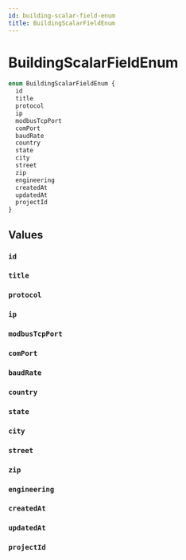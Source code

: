 ```yaml
---
id: building-scalar-field-enum
title: BuildingScalarFieldEnum
---
```


 # BuildingScalarFieldEnum





```graphql
enum BuildingScalarFieldEnum {
  id
  title
  protocol
  ip
  modbusTcpPort
  comPort
  baudRate
  country
  state
  city
  street
  zip
  engineering
  createdAt
  updatedAt
  projectId
}
```


## Values

### `id` 




### `title` 




### `protocol` 




### `ip` 




### `modbusTcpPort` 




### `comPort` 




### `baudRate` 




### `country` 




### `state` 




### `city` 




### `street` 




### `zip` 




### `engineering` 




### `createdAt` 




### `updatedAt` 




### `projectId` 






